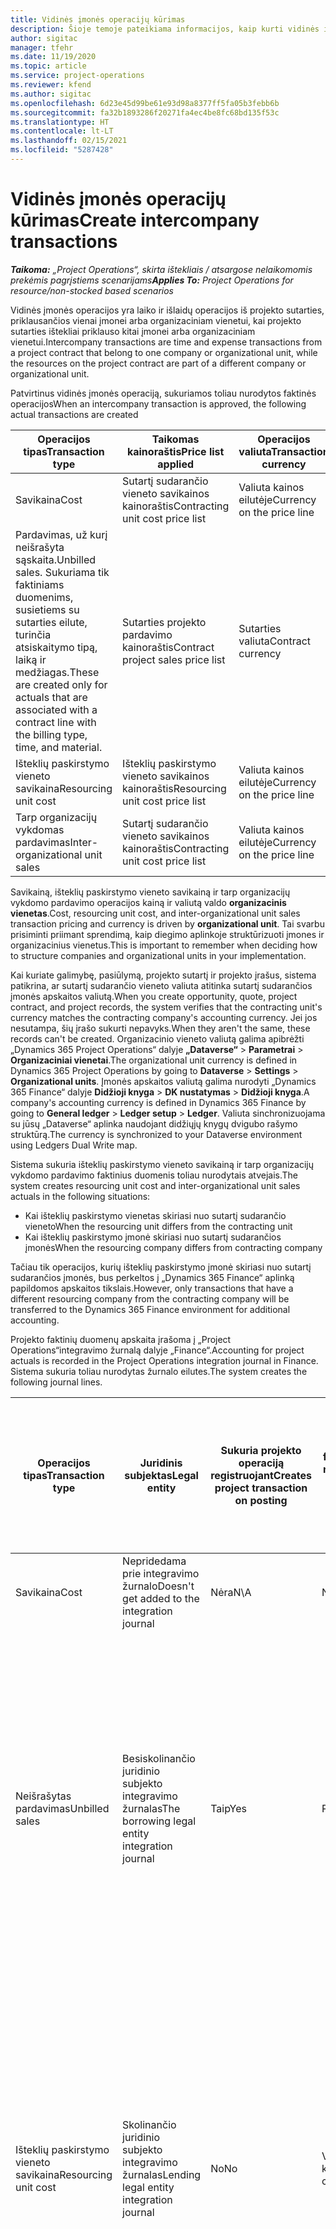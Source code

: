 ```yaml
---
title: Vidinės įmonės operacijų kūrimas
description: Šioje temoje pateikiama informacijos, kaip kurti vidinės įmonės operacijas.
author: sigitac
manager: tfehr
ms.date: 11/19/2020
ms.topic: article
ms.service: project-operations
ms.reviewer: kfend
ms.author: sigitac
ms.openlocfilehash: 6d23e45d99be61e93d98a8377ff5fa05b3febb6b
ms.sourcegitcommit: fa32b1893286f20271fa4ec4be8fc68bd135f53c
ms.translationtype: HT
ms.contentlocale: lt-LT
ms.lasthandoff: 02/15/2021
ms.locfileid: "5287428"
---
```

# <a name="create-intercompany-transactions"></a><span data-ttu-id="6f03d-103">Vidinės įmonės operacijų kūrimas</span><span class="sxs-lookup"><span data-stu-id="6f03d-103">Create intercompany transactions</span></span>

<span data-ttu-id="6f03d-104">_**Taikoma:** „Project Operations“, skirta ištekliais / atsargose nelaikomomis prekėmis pagrįstiems scenarijams_</span><span class="sxs-lookup"><span data-stu-id="6f03d-104">_**Applies To:** Project Operations for resource/non-stocked based scenarios_</span></span>

<span data-ttu-id="6f03d-105">Vidinės įmonės operacijos yra laiko ir išlaidų operacijos iš projekto sutarties, priklausančios vienai įmonei arba organizaciniam vienetui, kai projekto sutarties ištekliai priklauso kitai įmonei arba organizaciniam vienetui.</span><span class="sxs-lookup"><span data-stu-id="6f03d-105">Intercompany transactions are time and expense transactions from a project contract that belong to one company or organizational unit, while the resources on the project contract are part of a different company or organizational unit.</span></span>

<span data-ttu-id="6f03d-106">Patvirtinus vidinės įmonės operaciją, sukuriamos toliau nurodytos faktinės operacijos</span><span class="sxs-lookup"><span data-stu-id="6f03d-106">When an intercompany transaction is approved, the following actual transactions are created</span></span>

| <span data-ttu-id="6f03d-107">**Operacijos tipas**</span><span class="sxs-lookup"><span data-stu-id="6f03d-107">**Transaction type**</span></span> | <span data-ttu-id="6f03d-108">**Taikomas kainoraštis**</span><span class="sxs-lookup"><span data-stu-id="6f03d-108">**Price list applied**</span></span> | <span data-ttu-id="6f03d-109">**Operacijos valiuta**</span><span class="sxs-lookup"><span data-stu-id="6f03d-109">**Transaction currency**</span></span> |
| --- | --- | --- |
| <span data-ttu-id="6f03d-110">Savikaina</span><span class="sxs-lookup"><span data-stu-id="6f03d-110">Cost</span></span> | <span data-ttu-id="6f03d-111">Sutartį sudarančio vieneto savikainos kainoraštis</span><span class="sxs-lookup"><span data-stu-id="6f03d-111">Contracting unit cost price list</span></span> | <span data-ttu-id="6f03d-112">Valiuta kainos eilutėje</span><span class="sxs-lookup"><span data-stu-id="6f03d-112">Currency on the price line</span></span> |
| <span data-ttu-id="6f03d-113">Pardavimas, už kurį neišrašyta sąskaita.</span><span class="sxs-lookup"><span data-stu-id="6f03d-113">Unbilled sales.</span></span> <span data-ttu-id="6f03d-114">Sukuriama tik faktiniams duomenims, susietiems su sutarties eilute, turinčia atsiskaitymo tipą, laiką ir medžiagas.</span><span class="sxs-lookup"><span data-stu-id="6f03d-114">These are created only for actuals that are associated with a contract line with the billing type, time, and material.</span></span> | <span data-ttu-id="6f03d-115">Sutarties projekto pardavimo kainoraštis</span><span class="sxs-lookup"><span data-stu-id="6f03d-115">Contract project sales price list</span></span> | <span data-ttu-id="6f03d-116">Sutarties valiuta</span><span class="sxs-lookup"><span data-stu-id="6f03d-116">Contract currency</span></span> |
| <span data-ttu-id="6f03d-117">Išteklių paskirstymo vieneto savikaina</span><span class="sxs-lookup"><span data-stu-id="6f03d-117">Resourcing unit cost</span></span> | <span data-ttu-id="6f03d-118">Išteklių paskirstymo vieneto savikainos kainoraštis</span><span class="sxs-lookup"><span data-stu-id="6f03d-118">Resourcing unit cost price list</span></span> | <span data-ttu-id="6f03d-119">Valiuta kainos eilutėje</span><span class="sxs-lookup"><span data-stu-id="6f03d-119">Currency on the price line</span></span> |
| <span data-ttu-id="6f03d-120">Tarp organizacijų vykdomas pardavimas</span><span class="sxs-lookup"><span data-stu-id="6f03d-120">Inter-organizational unit sales</span></span> | <span data-ttu-id="6f03d-121">Sutartį sudarančio vieneto savikainos kainoraštis</span><span class="sxs-lookup"><span data-stu-id="6f03d-121">Contracting unit cost price list</span></span> | <span data-ttu-id="6f03d-122">Valiuta kainos eilutėje</span><span class="sxs-lookup"><span data-stu-id="6f03d-122">Currency on the price line</span></span> |

<span data-ttu-id="6f03d-123">Savikainą, išteklių paskirstymo vieneto savikainą ir tarp organizacijų vykdomo pardavimo operacijos kainą ir valiutą valdo **organizacinis vienetas**.</span><span class="sxs-lookup"><span data-stu-id="6f03d-123">Cost, resourcing unit cost, and inter-organizational unit sales transaction pricing and currency is driven by **organizational unit**.</span></span> <span data-ttu-id="6f03d-124">Tai svarbu prisiminti priimant sprendimą, kaip diegimo aplinkoje struktūrizuoti įmones ir organizacinius vienetus.</span><span class="sxs-lookup"><span data-stu-id="6f03d-124">This is important to remember when deciding how to structure companies and organizational units in your implementation.</span></span>

<span data-ttu-id="6f03d-125">Kai kuriate galimybę, pasiūlymą, projekto sutartį ir projekto įrašus, sistema patikrina, ar sutartį sudarančio vieneto valiuta atitinka sutartį sudarančios įmonės apskaitos valiutą.</span><span class="sxs-lookup"><span data-stu-id="6f03d-125">When you create opportunity, quote, project contract, and project records, the system verifies that the contracting unit's currency matches the contracting company's accounting currency.</span></span> <span data-ttu-id="6f03d-126">Jei jos nesutampa, šių įrašo sukurti nepavyks.</span><span class="sxs-lookup"><span data-stu-id="6f03d-126">When they aren't the same, these records can't be created.</span></span> <span data-ttu-id="6f03d-127">Organizacinio vieneto valiutą galima apibrėžti „Dynamics 365 Project Operations“ dalyje **„Dataverse“** > **Parametrai** > **Organizaciniai vienetai**.</span><span class="sxs-lookup"><span data-stu-id="6f03d-127">The organizational unit currency is defined in Dynamics 365 Project Operations by going to **Dataverse** > **Settings** > **Organizational units**.</span></span> <span data-ttu-id="6f03d-128">Įmonės apskaitos valiutą galima nurodyti „Dynamics 365 Finance“ dalyje **Didžioji knyga** > **DK nustatymas** > **Didžioji knyga**.</span><span class="sxs-lookup"><span data-stu-id="6f03d-128">A company's accounting currency is defined in Dynamics 365 Finance by going to **General ledger** > **Ledger setup** > **Ledger**.</span></span> <span data-ttu-id="6f03d-129">Valiuta sinchronizuojama su jūsų „Dataverse“ aplinka naudojant didžiųjų knygų dvigubo rašymo struktūrą.</span><span class="sxs-lookup"><span data-stu-id="6f03d-129">The currency is synchronized to your Dataverse environment using Ledgers Dual Write map.</span></span>

<span data-ttu-id="6f03d-130">Sistema sukuria išteklių paskirstymo vieneto savikainą ir tarp organizacijų vykdomo pardavimo faktinius duomenis toliau nurodytais atvejais.</span><span class="sxs-lookup"><span data-stu-id="6f03d-130">The system creates resourcing unit cost and inter-organizational unit sales actuals  in the following situations:</span></span>

  - <span data-ttu-id="6f03d-131">Kai išteklių paskirstymo vienetas skiriasi nuo sutartį sudarančio vieneto</span><span class="sxs-lookup"><span data-stu-id="6f03d-131">When the resourcing unit differs from the contracting unit</span></span>
  - <span data-ttu-id="6f03d-132">Kai išteklių paskirstymo įmonė skiriasi nuo sutartį sudarančios įmonės</span><span class="sxs-lookup"><span data-stu-id="6f03d-132">When the resourcing company differs from contracting company</span></span>

<span data-ttu-id="6f03d-133">Tačiau tik operacijos, kurių išteklių paskirstymo įmonė skiriasi nuo sutartį sudarančios įmonės, bus perkeltos į „Dynamics 365 Finance“ aplinką papildomos apskaitos tikslais.</span><span class="sxs-lookup"><span data-stu-id="6f03d-133">However, only transactions that have a different resourcing company from the contracting company will be transferred to the Dynamics 365 Finance environment for additional accounting.</span></span>

<span data-ttu-id="6f03d-134">Projekto faktinių duomenų apskaita įrašoma į „Project Operations“integravimo žurnalą dalyje „Finance“.</span><span class="sxs-lookup"><span data-stu-id="6f03d-134">Accounting for project actuals is recorded in the Project Operations integration journal in Finance.</span></span> <span data-ttu-id="6f03d-135">Sistema sukuria toliau nurodytas žurnalo eilutes.</span><span class="sxs-lookup"><span data-stu-id="6f03d-135">The system creates the following journal lines.</span></span>

| <span data-ttu-id="6f03d-136">**Operacijos tipas**</span><span class="sxs-lookup"><span data-stu-id="6f03d-136">**Transaction type**</span></span> | <span data-ttu-id="6f03d-137">**Juridinis subjektas**</span><span class="sxs-lookup"><span data-stu-id="6f03d-137">**Legal entity**</span></span> | <span data-ttu-id="6f03d-138">**Sukuria projekto operaciją registruojant**</span><span class="sxs-lookup"><span data-stu-id="6f03d-138">**Creates project transaction on posting**</span></span> | <span data-ttu-id="6f03d-139">**Numatytosios finansinių dimensijų reikšmės gaunamos iš**</span><span class="sxs-lookup"><span data-stu-id="6f03d-139">**Financial dimensions default from**</span></span> | <span data-ttu-id="6f03d-140">**Numatytoji atsiskaitymo PVM grupė ir atsiskaitymo elemento PVM grupė**</span><span class="sxs-lookup"><span data-stu-id="6f03d-140">**Default billing sales tax group and billing item sales tax group**</span></span> |
| --- | --- | --- | --- | --- |
| <span data-ttu-id="6f03d-141">Savikaina</span><span class="sxs-lookup"><span data-stu-id="6f03d-141">Cost</span></span> | <span data-ttu-id="6f03d-142">Nepridedama prie integravimo žurnalo</span><span class="sxs-lookup"><span data-stu-id="6f03d-142">Doesn't get added to the integration journal</span></span> | <span data-ttu-id="6f03d-143">Nėra</span><span class="sxs-lookup"><span data-stu-id="6f03d-143">N\A</span></span> | <span data-ttu-id="6f03d-144">Nėra</span><span class="sxs-lookup"><span data-stu-id="6f03d-144">N\A</span></span> | <span data-ttu-id="6f03d-145">Nėra</span><span class="sxs-lookup"><span data-stu-id="6f03d-145">N\A</span></span> |
| <span data-ttu-id="6f03d-146">Neišrašytas pardavimas</span><span class="sxs-lookup"><span data-stu-id="6f03d-146">Unbilled sales</span></span> | <span data-ttu-id="6f03d-147">Besiskolinančio juridinio subjekto integravimo žurnalas</span><span class="sxs-lookup"><span data-stu-id="6f03d-147">The borrowing legal entity integration journal</span></span> | <span data-ttu-id="6f03d-148">Taip</span><span class="sxs-lookup"><span data-stu-id="6f03d-148">Yes</span></span> | <span data-ttu-id="6f03d-149">Project</span><span class="sxs-lookup"><span data-stu-id="6f03d-149">Project</span></span> | <span data-ttu-id="6f03d-150">**Atsiskaitymo PVM grupė**: remiantis **sutarties klientu**</span><span class="sxs-lookup"><span data-stu-id="6f03d-150">**Billing sales tax group**: Based on the **contract customer**</span></span> <br/> <span data-ttu-id="6f03d-151">**Atsiskaitymo elemento PVM grupė**: iš esamo juridinio subjekto projekto kategorijos žurnalo eilutėje</span><span class="sxs-lookup"><span data-stu-id="6f03d-151">**Billing item sales tax group**: From the current legal entity project category on the journal line</span></span> |
| <span data-ttu-id="6f03d-152">Išteklių paskirstymo vieneto savikaina</span><span class="sxs-lookup"><span data-stu-id="6f03d-152">Resourcing unit cost</span></span> | <span data-ttu-id="6f03d-153">Skolinančio juridinio subjekto integravimo žurnalas</span><span class="sxs-lookup"><span data-stu-id="6f03d-153">Lending legal entity integration journal</span></span> | <span data-ttu-id="6f03d-154">No</span><span class="sxs-lookup"><span data-stu-id="6f03d-154">No</span></span> | <span data-ttu-id="6f03d-155">Vidinės įmonės klientas</span><span class="sxs-lookup"><span data-stu-id="6f03d-155">Intercompany customer</span></span> | <span data-ttu-id="6f03d-156">**Atsiskaitymo PVM grupė**: remiantis **vidinės įmonės klientu**</span><span class="sxs-lookup"><span data-stu-id="6f03d-156">**Billing sales tax group**: Based on the **intercompany customer**</span></span> <br/> <span data-ttu-id="6f03d-157">**Atsiskaitymo elemento PVM grupė**: iš esamo juridinio subjekto projekto kategorijos žurnalo eilutėje</span><span class="sxs-lookup"><span data-stu-id="6f03d-157">**Billing item sales tax group**: From the current legal entity project category on the journal line</span></span> |
| <span data-ttu-id="6f03d-158">Tarp organizacijų vykdomas pardavimas</span><span class="sxs-lookup"><span data-stu-id="6f03d-158">Inter-organizational sales</span></span> | <span data-ttu-id="6f03d-159">Skolinančio juridinio subjekto integravimo žurnalas</span><span class="sxs-lookup"><span data-stu-id="6f03d-159">Lending legal entity integration journal</span></span> | <span data-ttu-id="6f03d-160">No</span><span class="sxs-lookup"><span data-stu-id="6f03d-160">No</span></span> | <span data-ttu-id="6f03d-161">Vidinės įmonės klientas</span><span class="sxs-lookup"><span data-stu-id="6f03d-161">Intercompany customer</span></span> | <span data-ttu-id="6f03d-162">**Atsiskaitymo PVM grupė**: remiantis **vidinės įmonės klientu**</span><span class="sxs-lookup"><span data-stu-id="6f03d-162">**Billing sales tax group**: Based on the **intercompany customer**</span></span> <br/> <span data-ttu-id="6f03d-163">**Atsiskaitymo elemento PVM grupė**: iš esamo juridinio subjekto projekto kategorijos žurnalo eilutėje</span><span class="sxs-lookup"><span data-stu-id="6f03d-163">**Billing item sales tax group**: From the current legal entity project category on the journal line</span></span> |

### <a name="example-intercompany-transactions"></a><span data-ttu-id="6f03d-164">Pavyzdys: vidinės įmonės operacijos</span><span class="sxs-lookup"><span data-stu-id="6f03d-164">Example: Intercompany transactions</span></span>

<span data-ttu-id="6f03d-165">Simona Terentjeva, GBPM dirbanti kūrėja, užregistravo, kad dirbo 10 darbo valandų su „USPM Adventure Works“ projektu, kurį patvirtino projekto vadovas.</span><span class="sxs-lookup"><span data-stu-id="6f03d-165">Molly Clark, developer employed in GBPM records 10 hours of work against a USPM Adventure Works project, which is approved by the project manager.</span></span> <span data-ttu-id="6f03d-166">Kūrėjo valandinis įkainis įmonėje GBPM yra 88 GBP.</span><span class="sxs-lookup"><span data-stu-id="6f03d-166">Developer cost in GBPM is 88 GBP per hour.</span></span> <span data-ttu-id="6f03d-167">GBPM įmonei USPM pateiks sąskaitą, kurioje nurodytas 120 USD valandinis kūrėjo įkainis.</span><span class="sxs-lookup"><span data-stu-id="6f03d-167">GBPM will bill USPM 120 USD per developer hour.</span></span> <span data-ttu-id="6f03d-168">USPM pateiks klientui „Adventure Works“ sąskaitą, kurioje nurodytas 200 USD įkainis už GBPM ištekliaus darbą.</span><span class="sxs-lookup"><span data-stu-id="6f03d-168">USPM will bill the customer Adventure Works, 200 USD for work done by the GBPM resource.</span></span> <span data-ttu-id="6f03d-169">Norėdami gauti daugiau informacijos žr. [Vidinės įmonės SF išrašymo konfigūravimas](configure-intercompany-invoicing.md).</span><span class="sxs-lookup"><span data-stu-id="6f03d-169">For more information, see [Configure intercompany invoicing](configure-intercompany-invoicing.md).</span></span>

1. <span data-ttu-id="6f03d-170">„Project Operations“ eikite į **Ištekliai** ir sąraše pasirinkite **Simona Terentjeva**.</span><span class="sxs-lookup"><span data-stu-id="6f03d-170">In Project Operations, go to **Resources**, and select **Molly Clark** from the list.</span></span> <span data-ttu-id="6f03d-171">Skirtuko **Planavimas** lauke **Įmonė** pasirinkite **GBPM**.</span><span class="sxs-lookup"><span data-stu-id="6f03d-171">On the **Scheduling** tab, in the **Company** field, select **GBPM**.</span></span>
2. <span data-ttu-id="6f03d-172">Eikite į **Pardavimas** > **Klientai** ir pasirinkite **Naujas**, kad  to create sukurtumėte naują kliento įrašą, skirtą „Adventure Works“.</span><span class="sxs-lookup"><span data-stu-id="6f03d-172">Go to **Sales** > **Customers**, and select **New** to create a new customer record for Adventure Works.</span></span>
    1. <span data-ttu-id="6f03d-173">Nustatykite įmonę **USPM**.</span><span class="sxs-lookup"><span data-stu-id="6f03d-173">Set the company to **USPM**.</span></span>
    2. <span data-ttu-id="6f03d-174">Nustatykite **Ryšio tipas** parinktį **Klientas**.</span><span class="sxs-lookup"><span data-stu-id="6f03d-174">Set **Relationship type** to **Customer**.</span></span>
    3. <span data-ttu-id="6f03d-175">Pasirinkite **10 klientų grupė – vietinis**.</span><span class="sxs-lookup"><span data-stu-id="6f03d-175">Select **Customer group 10 – Domestic**.</span></span>
    4. <span data-ttu-id="6f03d-176">Nustatykite valiutą **USD**.</span><span class="sxs-lookup"><span data-stu-id="6f03d-176">Set currency to **USD**.</span></span>
    5. <span data-ttu-id="6f03d-177">Įrašykite įrašą.</span><span class="sxs-lookup"><span data-stu-id="6f03d-177">Save the record.</span></span>
3. <span data-ttu-id="6f03d-178">Eikite į **Pardavimas** > **Projekto sutartys** ir sukurkite naują projekto sutartį, skirtą „Adventure Works“.</span><span class="sxs-lookup"><span data-stu-id="6f03d-178">Go to **Sales** > **Project Contracts** and create a new project contract for Adventure Works.</span></span>
    1. <span data-ttu-id="6f03d-179">Nustatykite įmonė, kuriai priklauso, kaip **USPM**, o sutartį sudarantį vienetą – kaip **Contoso Robotics US**.</span><span class="sxs-lookup"><span data-stu-id="6f03d-179">Set the owning company to **USPM** and the contracting unit to **Contoso Robotics US**.</span></span>
    2. <span data-ttu-id="6f03d-180">Pasirinkite „Adventure Works“ kaip klientą.</span><span class="sxs-lookup"><span data-stu-id="6f03d-180">Select Adventure Works as the customer.</span></span>
    3. <span data-ttu-id="6f03d-181">Pasirinkite produkto kainoraštį ir įrašykite įrašą.</span><span class="sxs-lookup"><span data-stu-id="6f03d-181">Select a product price list and save the record.</span></span>
    4. <span data-ttu-id="6f03d-182">Skirtuke **Sutarties eilutės** sukurkite naują sutarties eilutę.</span><span class="sxs-lookup"><span data-stu-id="6f03d-182">On the **Contract Lines** tab, create a new contract line.</span></span> <span data-ttu-id="6f03d-183">Nustatykite bet kokį pavadinimą ir pasirinkite **Laikas ir medžiagos** kaip atsiskaitymo metodą.</span><span class="sxs-lookup"><span data-stu-id="6f03d-183">Set any name, and select **Time and Materials** as the billing method.</span></span>
    5. <span data-ttu-id="6f03d-184">Sukurkite naują projektą ir susiekite jį su šia sutarties eilute.</span><span class="sxs-lookup"><span data-stu-id="6f03d-184">Create a new project and associate it with this contract line.</span></span>
4. <span data-ttu-id="6f03d-185">Prisijunkite kaip išteklius **Simona Terentjeva**.</span><span class="sxs-lookup"><span data-stu-id="6f03d-185">Sign in as the resource, **Molly Clark**.</span></span> <span data-ttu-id="6f03d-186">Eikite į **Projektai** > **Laiko įrašai** ir sukurkite laiko įrašą, skirtą „Adventure Works“ projektui.</span><span class="sxs-lookup"><span data-stu-id="6f03d-186">Go to **Projects** > **Time entries**, and create a time entry for the Adventure Works project.</span></span>
5. <span data-ttu-id="6f03d-187">Prisijunkite kaip projekto vadovas.</span><span class="sxs-lookup"><span data-stu-id="6f03d-187">Sign in as the Project manager.</span></span> <span data-ttu-id="6f03d-188">Eikite į **Projektai** > **Patvirtinimai** ir patvirtinkite laiko įrašo operaciją, kurią užregistravo Simona Terentjeva.</span><span class="sxs-lookup"><span data-stu-id="6f03d-188">Go to **Projects** > **Approvals**, and approve the time entry transaction logged by Molly Clark.</span></span>
6. <span data-ttu-id="6f03d-189">Eikite į „Adventure Works“ projektą ir pasirinkite **Susiję** > **Faktiniai duomenys**.</span><span class="sxs-lookup"><span data-stu-id="6f03d-189">Navigate to the Adventure Works project and select **Related** > **Actuals**.</span></span> <span data-ttu-id="6f03d-190">Sukuriamos toliau nurodytos faktinių operacijų operacijos.</span><span class="sxs-lookup"><span data-stu-id="6f03d-190">The following actuals transactions are created.</span></span>

| <span data-ttu-id="6f03d-191">**Operacijos tipas**</span><span class="sxs-lookup"><span data-stu-id="6f03d-191">**Transaction type**</span></span> | <span data-ttu-id="6f03d-192">**Kainos**</span><span class="sxs-lookup"><span data-stu-id="6f03d-192">**Price**</span></span> | <span data-ttu-id="6f03d-193">**Operacijos valiuta**</span><span class="sxs-lookup"><span data-stu-id="6f03d-193">**Transaction currency**</span></span> | <span data-ttu-id="6f03d-194">**Suma**</span><span class="sxs-lookup"><span data-stu-id="6f03d-194">**Amount**</span></span> |
| --- | --- | --- | --- |
| <span data-ttu-id="6f03d-195">Savikaina</span><span class="sxs-lookup"><span data-stu-id="6f03d-195">Cost</span></span> | <span data-ttu-id="6f03d-196">120</span><span class="sxs-lookup"><span data-stu-id="6f03d-196">120</span></span> | <span data-ttu-id="6f03d-197">USD</span><span class="sxs-lookup"><span data-stu-id="6f03d-197">USD</span></span> | <span data-ttu-id="6f03d-198">1200</span><span class="sxs-lookup"><span data-stu-id="6f03d-198">1200</span></span> |
| <span data-ttu-id="6f03d-199">Neišrašytas pardavimas</span><span class="sxs-lookup"><span data-stu-id="6f03d-199">Unbilled sales</span></span> | <span data-ttu-id="6f03d-200">Virš 200</span><span class="sxs-lookup"><span data-stu-id="6f03d-200">200</span></span> | <span data-ttu-id="6f03d-201">USD</span><span class="sxs-lookup"><span data-stu-id="6f03d-201">USD</span></span> | <span data-ttu-id="6f03d-202">2000</span><span class="sxs-lookup"><span data-stu-id="6f03d-202">2000</span></span> |
| <span data-ttu-id="6f03d-203">Išteklių paskirstymo vieneto savikaina</span><span class="sxs-lookup"><span data-stu-id="6f03d-203">Resourcing unit cost</span></span> | <span data-ttu-id="6f03d-204">88</span><span class="sxs-lookup"><span data-stu-id="6f03d-204">88</span></span> | <span data-ttu-id="6f03d-205">GBP</span><span class="sxs-lookup"><span data-stu-id="6f03d-205">GBP</span></span> | <span data-ttu-id="6f03d-206">880</span><span class="sxs-lookup"><span data-stu-id="6f03d-206">880</span></span> |
| <span data-ttu-id="6f03d-207">Tarp organizacijų vykdomas pardavimas</span><span class="sxs-lookup"><span data-stu-id="6f03d-207">Inter-org unit sales</span></span> | <span data-ttu-id="6f03d-208">120</span><span class="sxs-lookup"><span data-stu-id="6f03d-208">120</span></span> | <span data-ttu-id="6f03d-209">USD</span><span class="sxs-lookup"><span data-stu-id="6f03d-209">USD</span></span> | <span data-ttu-id="6f03d-210">1200</span><span class="sxs-lookup"><span data-stu-id="6f03d-210">1200</span></span> |

7. <span data-ttu-id="6f03d-211">Prisijunkite kaip USPM buhalteris.</span><span class="sxs-lookup"><span data-stu-id="6f03d-211">Sign in as a USPM accountant.</span></span> <span data-ttu-id="6f03d-212">Atidarykite „Project Operations“ egzempliorių „Finance“ ir pasirinkite įmonę **USPM**.</span><span class="sxs-lookup"><span data-stu-id="6f03d-212">Open the Finance instance of Project Operations, and select the company **USPM**.</span></span> 
8. <span data-ttu-id="6f03d-213">Eikite į **Projektų valdymas ir apskaita** > **Periodiniai** > **„Project Operations“ ir „Customer Engagement“** > **Importuoti iš paruošimo** ir pasirinkite vykdyti periodinį procesą.</span><span class="sxs-lookup"><span data-stu-id="6f03d-213">Go to **Project management and accounting** > **Periodic** > **Project Operations on Customer Engagement** > **Import from staging** and select to run the periodic process.</span></span> <span data-ttu-id="6f03d-214">Šis periodinis procesas užpildys „Project Operations“ integravimo žurnalą.</span><span class="sxs-lookup"><span data-stu-id="6f03d-214">This periodic process will fill in Project Operations Integration journal.</span></span>
9. <span data-ttu-id="6f03d-215">Eikite į **Projektų valdymas ir apskaita** > **Žurnalai** > **„Project Operations“ integravimo žurnalas** ir peržiūrėkite žurnalo eilutes.</span><span class="sxs-lookup"><span data-stu-id="6f03d-215">Go to **Project management and accounting** > **Journals** > **Project Operations integration journal** and review the journal lines.</span></span> <span data-ttu-id="6f03d-216">Sistema sukuria toliau nurodytą eilutę.</span><span class="sxs-lookup"><span data-stu-id="6f03d-216">The system creates the following line.</span></span>

    | <span data-ttu-id="6f03d-217">**Operacijos tipas**</span><span class="sxs-lookup"><span data-stu-id="6f03d-217">**Transaction type**</span></span> | <span data-ttu-id="6f03d-218">**Kainos**</span><span class="sxs-lookup"><span data-stu-id="6f03d-218">**Price**</span></span> | <span data-ttu-id="6f03d-219">**Operacijos valiuta**</span><span class="sxs-lookup"><span data-stu-id="6f03d-219">**Transaction currency**</span></span> | <span data-ttu-id="6f03d-220">**Suma**</span><span class="sxs-lookup"><span data-stu-id="6f03d-220">**Amount**</span></span> |
    | --- | --- | --- | --- |
    | <span data-ttu-id="6f03d-221">Neišrašytas pardavimas</span><span class="sxs-lookup"><span data-stu-id="6f03d-221">Unbilled sales</span></span> | <span data-ttu-id="6f03d-222">Virš 200</span><span class="sxs-lookup"><span data-stu-id="6f03d-222">200</span></span> | <span data-ttu-id="6f03d-223">USD</span><span class="sxs-lookup"><span data-stu-id="6f03d-223">USD</span></span> | <span data-ttu-id="6f03d-224">2000</span><span class="sxs-lookup"><span data-stu-id="6f03d-224">2000</span></span> |

    <span data-ttu-id="6f03d-225">Jei sistema yra nustatyta kaupti šio projekto įplaukas, užregistruojami toliau nurodyti duomenys.</span><span class="sxs-lookup"><span data-stu-id="6f03d-225">If the system is set up to accrue revenue for this project, the following is posted:</span></span>

    - <span data-ttu-id="6f03d-226">Debetas: projektas – NG pardavimo vertė 200 USD</span><span class="sxs-lookup"><span data-stu-id="6f03d-226">Debit: Project – WIP sales value 200 USD</span></span>
    - <span data-ttu-id="6f03d-227">Kreditas: projektas – sukauptos įplaukos 200 USD</span><span class="sxs-lookup"><span data-stu-id="6f03d-227">Credit: Project – Accrued Revenue 200 USD</span></span>

    <span data-ttu-id="6f03d-228">Šis pardavimas, už kurį neišrašyta sąskaita, jau paruoštas SF išrašyti.</span><span class="sxs-lookup"><span data-stu-id="6f03d-228">This unbilled sale is now ready for invoicing.</span></span> <span data-ttu-id="6f03d-229">Prireikus galima finansiškai užregistruoti klientui „Adventure Works“ skirtą sąskaitą faktūrą.</span><span class="sxs-lookup"><span data-stu-id="6f03d-229">The invoice for the customer Adventure Works can be financially posted when needed.</span></span>

10. <span data-ttu-id="6f03d-230">Prisijunkite kaip **GBPM** buhalteris.</span><span class="sxs-lookup"><span data-stu-id="6f03d-230">Sign in as the **GBPM** accountant.</span></span> <span data-ttu-id="6f03d-231">Atidarykite „Project Operations“ egzempliorių „Finance“ ir atidarykite įmonę **GBPM**.</span><span class="sxs-lookup"><span data-stu-id="6f03d-231">Open the Finance instance of Project Operations, and open the company, **GBPM**.</span></span> 
11. <span data-ttu-id="6f03d-232">Eikite į **Projektų valdymas ir apskaita** > **Periodiniai** > **„Project Operations“ ir „Customer Engagement“** > **Importuoti iš paruošimo** ir pasirinkite vykdyti periodinį procesą, kad užpildytumėte „Project Operations“ integravimo žurnalą.</span><span class="sxs-lookup"><span data-stu-id="6f03d-232">Go to **Project management and accounting** > **Periodic** > **Project Operations on Customer Engagement** > **Import from staging** and run the periodic process to  fill in Project Operations Integration journal.</span></span>
12. <span data-ttu-id="6f03d-233">Eikite į **Projektų valdymas ir apskaita** > **Žurnalai** > **„Project Operations“ integravimo žurnalas** ir peržiūrėkite eilutes.</span><span class="sxs-lookup"><span data-stu-id="6f03d-233">Go to **Project management and accounting** > **Journals** > **Project Operations integration journal** and review the lines.</span></span> <span data-ttu-id="6f03d-234">Sistema sukuria toliau nurodytas eilutes.</span><span class="sxs-lookup"><span data-stu-id="6f03d-234">The system creates the following lines.</span></span>

    | <span data-ttu-id="6f03d-235">**Operacijos tipas**</span><span class="sxs-lookup"><span data-stu-id="6f03d-235">**Transaction type**</span></span> | <span data-ttu-id="6f03d-236">**Kainos**</span><span class="sxs-lookup"><span data-stu-id="6f03d-236">**Price**</span></span> | <span data-ttu-id="6f03d-237">**Operacijos valiuta**</span><span class="sxs-lookup"><span data-stu-id="6f03d-237">**Transaction currency**</span></span> | <span data-ttu-id="6f03d-238">**Suma**</span><span class="sxs-lookup"><span data-stu-id="6f03d-238">**Amount**</span></span> |
    | --- | --- | --- | --- |
    | <span data-ttu-id="6f03d-239">Išteklių paskirstymo vieneto savikaina</span><span class="sxs-lookup"><span data-stu-id="6f03d-239">Resourcing unit cost</span></span> | <span data-ttu-id="6f03d-240">88</span><span class="sxs-lookup"><span data-stu-id="6f03d-240">88</span></span> | <span data-ttu-id="6f03d-241">GBP</span><span class="sxs-lookup"><span data-stu-id="6f03d-241">GBP</span></span> | <span data-ttu-id="6f03d-242">880</span><span class="sxs-lookup"><span data-stu-id="6f03d-242">880</span></span> |
    | <span data-ttu-id="6f03d-243">Tarp organizacijų vykdomas pardavimas</span><span class="sxs-lookup"><span data-stu-id="6f03d-243">Inter-org unit sales</span></span> | <span data-ttu-id="6f03d-244">120</span><span class="sxs-lookup"><span data-stu-id="6f03d-244">120</span></span> | <span data-ttu-id="6f03d-245">USD</span><span class="sxs-lookup"><span data-stu-id="6f03d-245">USD</span></span> | <span data-ttu-id="6f03d-246">1200</span><span class="sxs-lookup"><span data-stu-id="6f03d-246">1200</span></span> |

    <span data-ttu-id="6f03d-247">Užregistravus šiuos įrašus sukuriamos toliau nurodytos kvito operacijos.</span><span class="sxs-lookup"><span data-stu-id="6f03d-247">Posting these records result in the following voucher transactions:</span></span>

    - <span data-ttu-id="6f03d-248">Debetas: projekto savikaina 88 GBP</span><span class="sxs-lookup"><span data-stu-id="6f03d-248">Debit: Project cost 88 GBP</span></span>
    - <span data-ttu-id="6f03d-249">Kreditas: Atlyginimo paskirstymas 88 GBP</span><span class="sxs-lookup"><span data-stu-id="6f03d-249">Credit: Payroll allocation 88 GBP</span></span>

    <span data-ttu-id="6f03d-250">Jei sistema yra nustatyta kaupti vidinės įmonės įplaukas, užregistruojami toliau nurodyti duomenys.</span><span class="sxs-lookup"><span data-stu-id="6f03d-250">If system is set up to accrue intercompany revenue, the following is posted:</span></span>

    - <span data-ttu-id="6f03d-251">Debetas: projektas – NG pardavimo vertė 120 USD</span><span class="sxs-lookup"><span data-stu-id="6f03d-251">Debit: Project – WIP sales value 120 USD</span></span>
    - <span data-ttu-id="6f03d-252">Kreditas: projektas – sukauptos įplaukos 120 USD</span><span class="sxs-lookup"><span data-stu-id="6f03d-252">Credit: Project – Accrued Revenue 120 USD</span></span>

    <span data-ttu-id="6f03d-253">Sistema jau paruošta kurti vidinės įmonės kliento sąskaitą faktūrą.</span><span class="sxs-lookup"><span data-stu-id="6f03d-253">The system is now ready to create an intercompany customer invoice.</span></span>


[!INCLUDE[footer-include](../includes/footer-banner.md)]